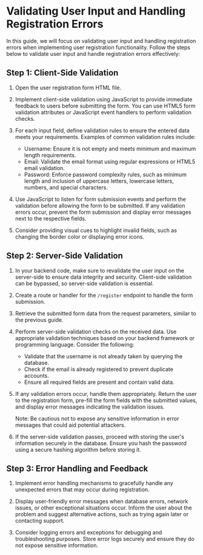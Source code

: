 # Validating User Input and Handling Registration Errors

In this guide, we will focus on validating user input and handling registration errors when implementing user registration functionality. Follow the steps below to validate user input and handle registration errors effectively:

## Step 1: Client-Side Validation

1. Open the user registration form HTML file.

2. Implement client-side validation using JavaScript to provide immediate feedback to users before submitting the form. You can use HTML5 form validation attributes or JavaScript event handlers to perform validation checks.

3. For each input field, define validation rules to ensure the entered data meets your requirements. Examples of common validation rules include:

   - Username: Ensure it is not empty and meets minimum and maximum length requirements.
   - Email: Validate the email format using regular expressions or HTML5 email validation.
   - Password: Enforce password complexity rules, such as minimum length and inclusion of uppercase letters, lowercase letters, numbers, and special characters.

4. Use JavaScript to listen for form submission events and perform the validation before allowing the form to be submitted. If any validation errors occur, prevent the form submission and display error messages next to the respective fields.

5. Consider providing visual cues to highlight invalid fields, such as changing the border color or displaying error icons.

## Step 2: Server-Side Validation

1. In your backend code, make sure to revalidate the user input on the server-side to ensure data integrity and security. Client-side validation can be bypassed, so server-side validation is essential.

2. Create a route or handler for the `/register` endpoint to handle the form submission.

3. Retrieve the submitted form data from the request parameters, similar to the previous guide.

4. Perform server-side validation checks on the received data. Use appropriate validation techniques based on your backend framework or programming language. Consider the following:

   - Validate that the username is not already taken by querying the database.
   - Check if the email is already registered to prevent duplicate accounts.
   - Ensure all required fields are present and contain valid data.

5. If any validation errors occur, handle them appropriately. Return the user to the registration form, pre-fill the form fields with the submitted values, and display error messages indicating the validation issues.

   Note: Be cautious not to expose any sensitive information in error messages that could aid potential attackers.

6. If the server-side validation passes, proceed with storing the user's information securely in the database. Ensure you hash the password using a secure hashing algorithm before storing it.

## Step 3: Error Handling and Feedback

1. Implement error handling mechanisms to gracefully handle any unexpected errors that may occur during registration.

2. Display user-friendly error messages when database errors, network issues, or other exceptional situations occur. Inform the user about the problem and suggest alternative actions, such as trying again later or contacting support.

3. Consider logging errors and exceptions for debugging and troubleshooting purposes. Store error logs securely and ensure they do not expose sensitive information.
